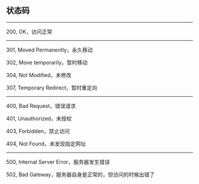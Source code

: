 ## 状态码

---

200, OK，访问正常

---

301, Moved Permanently，永久移动

302, Move temporarily，暂时移动

304, Not Modified，未修改

307, Temporary Redirect，暂时重定向

---

400, Bad Request，错误请求

401, Unauthorized，未授权

403, Forbidden，禁止访问

404, Not Found，未发现指定网址

---

500, Internal Server Error，服务器发生错误

502, Bad Gateway，服务器自身是正常的，但访问的时候出错了